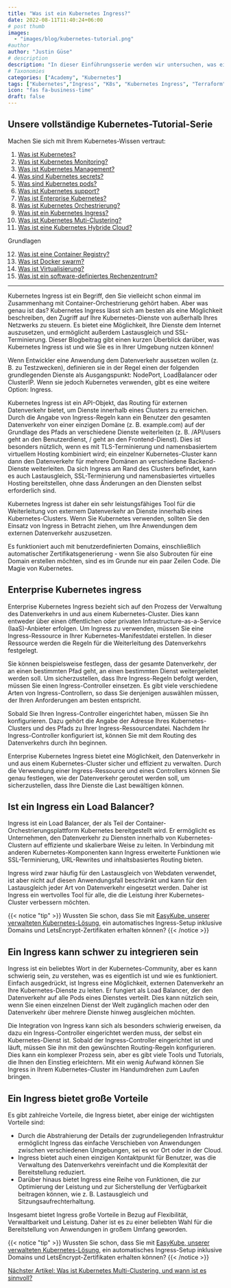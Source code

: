 ```yaml
---
title: "Was ist ein Kubernetes Ingress?"
date: 2022-08-11T11:40:24+06:00
# post thumb
images:
  - "images/blog/kubernetes-tutorial.png"
#author
author: "Justin Güse"
# description
description: "In dieser Einführungsserie werden wir untersuchen, was ein Kubernetes-Ingress ist, wie er verwendet wird, um den Datenverkehr in Ihren Cluster zu leiten, und wie Sie Ihre benutzerdefinierte Domäne dazu hinzufügen können."
# Taxonomies
categories: ["Academy", "Kubernetes"]
tags: ["Kubernetes","Ingress", "K8s", "Kubernetes Ingress", "Terraform", "Tutorial"]
icon: "fas fa-business-time"
draft: false
---
```


## Unsere vollständige Kubernetes-Tutorial-Serie

Machen Sie sich mit Ihrem Kubernetes-Wissen vertraut:

1. [Was ist Kubernetes?](/de/blog/was-ist-kubernetes/)
2. [Was ist Kubernetes Monitoring?](/de/blog/was-ist-kubernetes-monitoring/)
3. [Was ist Kubernetes Management?](/de/blog/was-ist-kubernetes-management/)
4. [Was sind Kubernetes secrets?](/de/blog/was-sind-kubernetes-secrets/)
5. [Was sind Kubernetes pods?](/de/blog/was-sind-kubernetes-pods/)
6. [Was ist Kubernetes support?](/de/blog/was-ist-kubernetes-support/)
7. [Was ist Enterprise Kubernetes?](/de/blog/was-ist-enterprise-kubernetes/)
8. [Was ist Kubernetes Orchestrierung?](/de/blog/was-ist-kubernetes-orchestrierung/)
9. [Was ist ein Kubernetes Ingress?](/de/blog/was-ist-ein-kubernetes-ingress/)
10. [Was ist Kubernetes Muti-Clustering?](/de/blog/was-ist-kubernetes-multi-clustering/)
11. [Was ist eine Kubernetes Hybride Cloud?](/blog/was-ist-kubernetes-multi-cloud-oder-hybrid-cloud/)

Grundlagen

12. [Was ist eine Container Registry?](/de/blog/was-ist-eine-container-registry/)
13. [Was ist Docker swarm?](/de/blog/was-ist-docker-swarm/)
14. [Was ist Virtualisierung?](/de/blog/was-ist-virtualisierung/)
15. [Was ist ein software-definiertes Rechenzentrum?](/de/blog/was-ist-ein-software-definiertes-rechenzentrum/)

---

Kubernetes Ingress ist ein Begriff, den Sie vielleicht schon einmal im Zusammenhang mit Container-Orchestrierung gehört haben. Aber was genau ist das? Kubernetes Ingress lässt sich am besten als eine Möglichkeit beschreiben, den Zugriff auf Ihre Kubernetes-Dienste von außerhalb Ihres Netzwerks zu steuern. Es bietet eine Möglichkeit, Ihre Dienste dem Internet auszusetzen, und ermöglicht außerdem Lastausgleich und SSL-Terminierung. Dieser Blogbeitrag gibt einen kurzen Überblick darüber, was Kubernetes Ingress ist und wie Sie es in Ihrer Umgebung nutzen können!

Wenn Entwickler eine Anwendung dem Datenverkehr aussetzen wollen (z. B. zu Testzwecken), definieren sie in der Regel einen der folgenden grundlegenden Dienste als Ausgangspunkt: NodePort, LoadBalancer oder ClusterIP. Wenn sie jedoch Kubernetes verwenden, gibt es eine weitere Option: Ingress.

Kubernetes Ingress ist ein API-Objekt, das Routing für externen Datenverkehr bietet, um Dienste innerhalb eines Clusters zu erreichen. Durch die Angabe von Ingress-Regeln kann ein Benutzer den gesamten Datenverkehr von einer einzigen Domäne (z. B. example.com) auf der Grundlage des Pfads an verschiedene Dienste weiterleiten (z. B. /API/users geht an den Benutzerdienst, / geht an den Frontend-Dienst). Dies ist besonders nützlich, wenn es mit TLS-Terminierung und namensbasiertem virtuellem Hosting kombiniert wird; ein einzelner Kubernetes-Cluster kann dann den Datenverkehr für mehrere Domänen an verschiedene Backend-Dienste weiterleiten. Da sich Ingress am Rand des Clusters befindet, kann es auch Lastausgleich, SSL-Terminierung und namensbasiertes virtuelles Hosting bereitstellen, ohne dass Änderungen an den Diensten selbst erforderlich sind.

Kubernetes Ingress ist daher ein sehr leistungsfähiges Tool für die Weiterleitung von externem Datenverkehr an Dienste innerhalb eines Kubernetes-Clusters. Wenn Sie Kubernetes verwenden, sollten Sie den Einsatz von Ingress in Betracht ziehen, um Ihre Anwendungen dem externen Datenverkehr auszusetzen.

Es funktioniert auch mit benutzerdefinierten Domains, einschließlich automatischer Zertifikatsgenerierung - wenn Sie also Subrouten für eine Domain erstellen möchten, sind es im Grunde nur ein paar Zeilen Code. Die Magie von Kubernetes.

## Enterprise Kubernetes ingress

Enterprise Kubernetes Ingress bezieht sich auf den Prozess der Verwaltung des Datenverkehrs in und aus einem Kubernetes-Cluster. Dies kann entweder über einen öffentlichen oder privaten Infrastructure-as-a-Service (IaaS)-Anbieter erfolgen. Um Ingress zu verwenden, müssen Sie eine Ingress-Ressource in Ihrer Kubernetes-Manifestdatei erstellen. In dieser Ressource werden die Regeln für die Weiterleitung des Datenverkehrs festgelegt.

Sie können beispielsweise festlegen, dass der gesamte Datenverkehr, der an einen bestimmten Pfad geht, an einen bestimmten Dienst weitergeleitet werden soll. Um sicherzustellen, dass Ihre Ingress-Regeln befolgt werden, müssen Sie einen Ingress-Controller einsetzen. Es gibt viele verschiedene Arten von Ingress-Controllern, so dass Sie denjenigen auswählen müssen, der Ihren Anforderungen am besten entspricht.

Sobald Sie Ihren Ingress-Controller eingerichtet haben, müssen Sie ihn konfigurieren. Dazu gehört die Angabe der Adresse Ihres Kubernetes-Clusters und des Pfads zu Ihrer Ingress-Ressourcendatei. Nachdem Ihr Ingress-Controller konfiguriert ist, können Sie mit dem Routing des Datenverkehrs durch ihn beginnen.

Enterprise Kubernetes Ingress bietet eine Möglichkeit, den Datenverkehr in und aus einem Kubernetes-Cluster sicher und effizient zu verwalten. Durch die Verwendung einer Ingress-Ressource und eines Controllers können Sie genau festlegen, wie der Datenverkehr geroutet werden soll, um sicherzustellen, dass Ihre Dienste die Last bewältigen können.

## Ist ein Ingress ein Load Balancer?

Ingress ist ein Load Balancer, der als Teil der Container-Orchestrierungsplattform Kubernetes bereitgestellt wird. Er ermöglicht es Unternehmen, den Datenverkehr zu Diensten innerhalb von Kubernetes-Clustern auf effiziente und skalierbare Weise zu leiten. In Verbindung mit anderen Kubernetes-Komponenten kann Ingress erweiterte Funktionen wie SSL-Terminierung, URL-Rewrites und inhaltsbasiertes Routing bieten.

Ingress wird zwar häufig für den Lastausgleich von Webdaten verwendet, ist aber nicht auf diesen Anwendungsfall beschränkt und kann für den Lastausgleich jeder Art von Datenverkehr eingesetzt werden. Daher ist Ingress ein wertvolles Tool für alle, die die Leistung ihrer Kubernetes-Cluster verbessern möchten.

{{< notice "tip" >}}
  Wussten Sie schon, dass Sie mit [EasyKube, unserer verwalteten Kubernetes-Lösung](/de/services/easykube), ein automatisches Ingress-Setup inklusive Domains und LetsEncrypt-Zertifikaten erhalten können? 
{{< /notice >}}

## Ein Ingress kann schwer zu integrieren sein

Ingress ist ein beliebtes Wort in der Kubernetes-Community, aber es kann schwierig sein, zu verstehen, was es eigentlich ist und wie es funktioniert. Einfach ausgedrückt, ist Ingress eine Möglichkeit, externen Datenverkehr an Ihre Kubernetes-Dienste zu leiten. Er fungiert als Load Balancer, der den Datenverkehr auf alle Pods eines Dienstes verteilt. Dies kann nützlich sein, wenn Sie einen einzelnen Dienst der Welt zugänglich machen oder den Datenverkehr über mehrere Dienste hinweg ausgleichen möchten.

Die Integration von Ingress kann sich als besonders schwierig erweisen, da dazu ein Ingress-Controller eingerichtet werden muss, der selbst ein Kubernetes-Dienst ist. Sobald der Ingress-Controller eingerichtet ist und läuft, müssen Sie ihn mit den gewünschten Routing-Regeln konfigurieren. Dies kann ein komplexer Prozess sein, aber es gibt viele Tools und Tutorials, die Ihnen den Einstieg erleichtern. Mit ein wenig Aufwand können Sie Ingress in Ihrem Kubernetes-Cluster im Handumdrehen zum Laufen bringen.

## Ein Ingress bietet große Vorteile

Es gibt zahlreiche Vorteile, die Ingress bietet, aber einige der wichtigsten Vorteile sind:

- Durch die Abstrahierung der Details der zugrundeliegenden Infrastruktur ermöglicht Ingress das einfache Verschieben von Anwendungen zwischen verschiedenen Umgebungen, sei es vor Ort oder in der Cloud.
- Ingress bietet auch einen einzigen Kontaktpunkt für Benutzer, was die Verwaltung des Datenverkehrs vereinfacht und die Komplexität der Bereitstellung reduziert.
- Darüber hinaus bietet Ingress eine Reihe von Funktionen, die zur Optimierung der Leistung und zur Sicherstellung der Verfügbarkeit beitragen können, wie z. B. Lastausgleich und Sitzungsaufrechterhaltung.

Insgesamt bietet Ingress große Vorteile in Bezug auf Flexibilität, Verwaltbarkeit und Leistung. Daher ist es zu einer beliebten Wahl für die Bereitstellung von Anwendungen in großem Umfang geworden.

{{< notice "tip" >}}
  Wussten Sie schon, dass Sie mit [EasyKube, unserer verwalteten Kubernetes-Lösung](/de/services/easykube), ein automatisches Ingress-Setup inklusive Domains und LetsEncrypt-Zertifikaten erhalten können? 
{{< /notice >}}

[Nächster Artikel: Was ist Kubernetes Multi-Clustering, und wann ist es sinnvoll?](/de/blog/was-ist-kubernetes-multi-clustering/)

